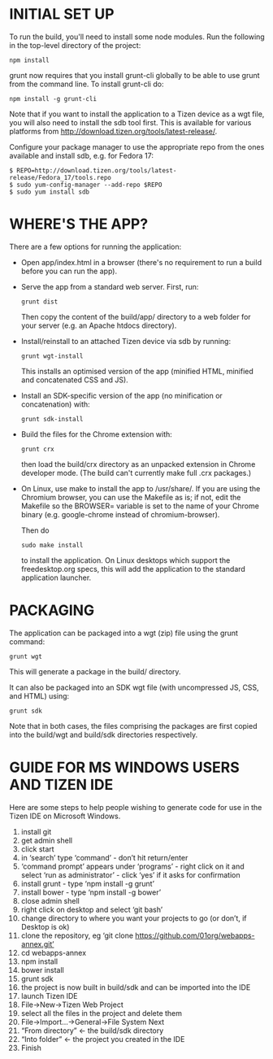 # INITIAL SET UP

To run the build, you'll need to install some node modules.
Run the following in the top-level directory of the project:

    npm install

grunt now requires that you install grunt-cli globally
to be able to use grunt from the command line. To install
grunt-cli do:

    npm install -g grunt-cli

Note that if you want to install the application to a Tizen device
as a wgt file, you will also need to install the sdb tool first.
This is available for various platforms from
http://download.tizen.org/tools/latest-release/.

Configure your package manager to use the appropriate repo from the
ones available and install sdb, e.g. for Fedora 17:

    $ REPO=http://download.tizen.org/tools/latest-release/Fedora_17/tools.repo
    $ sudo yum-config-manager --add-repo $REPO
    $ sudo yum install sdb

# WHERE'S THE APP?

There are a few options for running the application:

*   Open app/index.html in a browser (there's no requirement to
    run a build before you can run the app).

*   Serve the app from a standard web server. First, run:

        grunt dist

    Then copy the content of the build/app/ directory to a web folder
    for your server (e.g. an Apache htdocs directory).

*   Install/reinstall to an attached Tizen device via sdb by running:

        grunt wgt-install

    This installs an optimised version of the app (minified HTML,
    minified and concatenated CSS and JS).

*   Install an SDK-specific version of the app (no minification or
    concatenation) with:

        grunt sdk-install

*   Build the files for the Chrome extension with:

        grunt crx

    then load the build/crx directory as an unpacked extension in Chrome
    developer mode. (The build can't currently make full .crx packages.)

*   On Linux, use make to install the app to /usr/share/. If you are
    using the Chromium browser, you can use the Makefile as is; if not, edit the
    Makefile so the BROWSER= variable is set to the name of your Chrome
    binary (e.g. google-chrome instead of chromium-browser).

    Then do

        sudo make install

    to install the application. On Linux desktops which support the
    freedesktop.org specs, this will add the application to the standard
    application launcher.

# PACKAGING

The application can be packaged into a wgt (zip) file using the grunt
command:

    grunt wgt

This will generate a package in the build/ directory.

It can also be packaged into an SDK wgt file (with uncompressed JS,
CSS, and HTML) using:

    grunt sdk

Note that in both cases, the files comprising the packages are
first copied into the build/wgt and build/sdk directories respectively.

# GUIDE FOR MS WINDOWS USERS AND TIZEN IDE

Here are some steps to help people wishing to generate code for use in the Tizen IDE on Microsoft Windows.

1. install git
1. get admin shell
1. click start
1. in ‘search’ type ‘command’ - don’t hit return/enter
1. ‘command prompt’ appears under ‘programs’ - right click on it and select ‘run as administrator’ - click ‘yes’ if it asks for confirmation
1. install grunt - type ‘npm install -g grunt’
1. install bower - type ‘npm install -g bower’
1. close admin shell
1. right click on desktop and select ‘git bash’
1. change directory to where you want your projects to go (or don’t, if Desktop is ok)
1. clone the repository, eg ‘git clone https://github.com/01org/webapps-annex.git’
1. cd webapps-annex
1. npm install
1. bower install
1. grunt sdk
1. the project is now built in build/sdk and can be imported into the IDE
1. launch Tizen IDE
1. File->New->Tizen Web Project
1. select all the files in the project and delete them
1. File->Import…->General->File System Next
1. “From directory” <- the build/sdk directory
1. “Into folder” <- the project you created in the IDE
1. Finish

